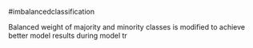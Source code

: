 #imbalancedclassification

Balanced weight of majority and minority classes is modified to achieve better model results during model tr